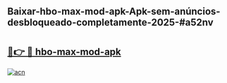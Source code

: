 ## Baixar-hbo-max-mod-apk-Apk-sem-anúncios-desbloqueado-completamente-2025-#a52nv

# <h2><a href="https://ainizakaria.my?title=hbo-max-mod-apk&ref=22M">🔗👉 🔴 hbo-max-mod-apk</a></h2>

[![acn](https://github.com/user-attachments/assets/0f9c940e-d8b0-45ae-aac7-cd30a18b3e1c)](https://ainizakaria.my?title=hbo-max-mod-apk&ref=22M)

